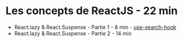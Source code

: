 # Les concepts de ReactJS - 22 min

- React.lazy & React.Suspense - Partie 1 - 8 min - [use-search-hook](./use-search-hook/README.md)
- React.lazy & React.Suspense - Partie 2 - 14 min
